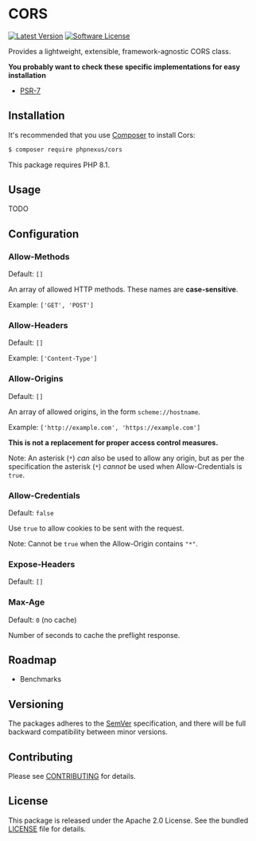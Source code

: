 # CORS

[![Latest Version](http://img.shields.io/packagist/v/phpnexus/cors.svg?style=flat-square)](https://github.com/phpnexus/cors/releases)
[![Software License](https://img.shields.io/badge/license-Apache_2.0-brightgreen.svg?style=flat-square)](LICENSE.md)

Provides a lightweight, extensible, framework-agnostic CORS class.

**You probably want to check these specific implementations for easy installation**

* [PSR-7](https://github.com/phpnexus/cors-psr7)

## Installation

It's recommended that you use [Composer](https://getcomposer.org/) to install Cors:

```bash
$ composer require phpnexus/cors
```

This package requires PHP 8.1.

## Usage

TODO

## Configuration

### Allow-Methods

Default: `[]`

An array of allowed HTTP methods. These names are **case-sensitive**.

Example: `['GET', 'POST']`

### Allow-Headers

Default: `[]`

Example: `['Content-Type']`

### Allow-Origins

Default: `[]`

An array of allowed origins, in the form `scheme://hostname`.

Example: `['http://example.com', 'https://example.com']`

**This is not a replacement for proper access control measures.**

Note: An asterisk (`*`) _can_ also be used to allow any origin, but as per the specification the asterisk (`*`) _cannot_ be used when Allow-Credentials is `true`.

### Allow-Credentials

Default: `false`

Use `true` to allow cookies to be sent with the request.

Note: Cannot be `true` when the Allow-Origin contains `"*"`.

### Expose-Headers

Default: `[]`

### Max-Age

Default: `0` (no cache)

Number of seconds to cache the preflight response.

## Roadmap

* Benchmarks

## Versioning

The packages adheres to the [SemVer](http://semver.org/) specification, and there will be full backward compatibility between minor versions.

## Contributing

Please see [CONTRIBUTING](CONTRIBUTING.md) for details.

## License

This package is released under the Apache 2.0 License. See the bundled [LICENSE](https://github.com/phpnexus/cors/blob/master/LICENSE) file for details.
